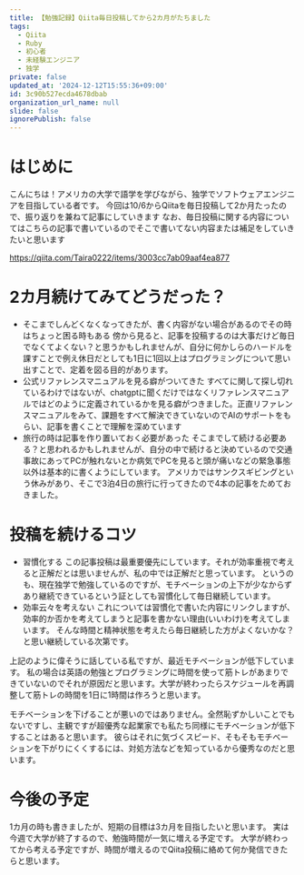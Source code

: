 ```yaml
---
title: 【勉強記録】Qiita毎日投稿してから2カ月がたちました
tags:
  - Qiita
  - Ruby
  - 初心者
  - 未経験エンジニア
  - 独学
private: false
updated_at: '2024-12-12T15:55:36+09:00'
id: 3c90b527ecda4678dbab
organization_url_name: null
slide: false
ignorePublish: false
---
```

# はじめに
こんにちは！アメリカの大学で語学を学びながら、独学でソフトウェアエンジニアを目指している者です。
今回は10/6からQiitaを毎日投稿して2か月たったので、振り返りを兼ねて記事にしていきます
なお、毎日投稿に関する内容についてはこちらの記事で書いているのでそこで書いてない内容または補足をしていきたいと思います

https://qiita.com/Taira0222/items/3003cc7ab09aaf4ea877

# 2カ月続けてみてどうだった？
* そこまでしんどくなくなってきたが、書く内容がない場合があるのでその時はちょっと困る時もある
傍から見ると、記事を投稿するのは大事だけど毎日でなくてよくない？と思うかもしれませんが、自分に何かしらのハードルを課すことで例え休日だとしても1日に1回以上はプログラミングについて思い出すことで、定着を図る目的があります。
* 公式リファレンスマニュアルを見る癖がついてきた
すべてに関して探し切れているわけではないが、chatgptに聞くだけではなくリファレンスマニュアルではどのように定義されているかを見る癖がつきました。正直リファレンスマニュアルをみて、課題をすべて解決できていないのでAIのサポートをもらい、記事を書くことで理解を深めています
* 旅行の時は記事を作り置いておく必要があった
そこまでして続ける必要ある？と思われるかもしれませんが、自分の中で続けると決めているので交通事故にあってPCが触れないとか病気でPCを見ると頭が痛いなどの緊急事態以外は基本的に書くようにしています。
アメリカではサンクスギビングという休みがあり、そこで3泊4日の旅行に行ってきたので4本の記事をためておきました。

# 投稿を続けるコツ
* 習慣化する
この記事投稿は最重要優先にしています。それが効率重視で考えると正解だとは思いませんが、私の中では正解だと思っています。
というのも、現在独学で勉強しているのですが、モチベーションの上下が少なからずあり継続できているという証としても習慣化して毎日継続しています。
* 効率云々を考えない
これについては習慣化で書いた内容にリンクしますが、効率的か否かを考えてしまうと記事を書かない理由(いいわけ)を考えてしまいます。
そんな時間と精神状態を考えたら毎日継続した方がよくないかな？と思い継続している次第です。

上記のように偉そうに話している私ですが、最近モチベーションが低下しています。
私の場合は英語の勉強とプログラミングに時間を使って筋トレがあまりできていないのでそれが原因だと思います。大学が終わったらスケジュールを再調整して筋トレの時間を1日に1時間は作ろうと思います。

モチベーションを下げることが悪いのではありません。全然恥ずかしいことでもないですし、主観ですが超優秀な起業家でも私たち同様にモチベーションが低下することはあると思います。
彼らはそれに気づくスピード、そもそもモチベーションを下がりにくくするには、対処方法などを知っているから優秀なのだと思います。

# 今後の予定
1カ月の時も書きましたが、短期の目標は3カ月を目指したいと思います。
実は今週で大学が終了するので、勉強時間が一気に増える予定です。
大学が終わってから考える予定ですが、時間が増えるのでQiita投稿に絡めて何か発信できたらと思います。

